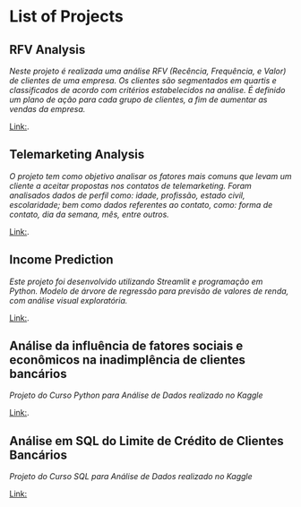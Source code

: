 # List of Projects

## RFV Analysis

*Neste projeto é realizada uma análise RFV (Recência, Frequência, e Valor) de clientes de uma empresa. Os clientes são segmentados em quartis e classificados de acordo com critérios estabelecidos na análise. É definido um plano de ação para cada grupo de clientes, a fim de aumentar as vendas da empresa.*

[Link:](https://github.com/lucidatasci/RFVanalysis).

## Telemarketing Analysis

*O projeto tem como objetivo analisar os fatores mais comuns que levam um cliente a aceitar propostas nos contatos de telemarketing. Foram analisados dados de perfil como: idade, profissão, estado civil, escolaridade; bem como dados referentes ao contato, como: forma de contato, dia da semana, mês, entre outros.*

[Link:](https://github.com/lucidatasci/telemarketing).

## Income Prediction

*Este projeto foi desenvolvido utilizando Streamlit e programação em Python. Modelo de árvore de regressão para previsão de valores de renda, com análise visual exploratória.*

[Link:](https://github.com/lucidatasci/income-prediction).

## Análise da influência de fatores sociais e econômicos na inadimplência de clientes bancários

*Projeto do Curso Python para Análise de Dados realizado no Kaggle*

[Link:](https://github.com/lucidatasci/Projects-EBAC/blob/main/Python/inadimplencia_de_clientes_Python.ipynb).

## Análise em SQL do Limite de Crédito de Clientes Bancários

*Projeto do Curso SQL para Análise de Dados realizado no Kaggle*

[Link:](https://github.com/lucidatasci/Projects-EBAC/blob/main/SQL/%20analise_de_credito_em_SQL.ipynb)

